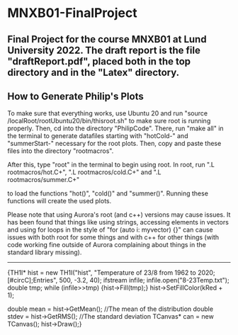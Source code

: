 # MNXB01-FinalProject
Final Project for the course MNXB01 at Lund University 2022.
The draft report is the file "draftReport.pdf", placed both in the top directory and in the "Latex" directory.
--------------------------------
How to Generate Philip's Plots
-------------------------------
To make sure that everything works, use Ubuntu 20 and run
"source /localRoot/rootUbuntu20/bin/thisroot.sh"
to make sure root is running properly. Then, cd into the directory "PhilipCode". There, run 
"make all" in the terminal to generate datafiles starting with "hotCold-" and "summerStart-" necessary for the root plots.
Then, copy and paste these files into the directory "rootmacros". 

After this, type "root" in the terminal to begin using root. In root, run 
".L rootmacros/hot.C+",
".L rootmacros/cold.C+" and
".L rootmacros/summer.C+"

to load the functions "hot()", "cold()" and "summer()". Running these functions will create the used plots.


Please note that using Aurora's root (and c++) versions may cause issues. It has been found that things like using strings,
accessing elements in vectors and using for loops in the style of "for (auto i: myvector) {}" can cause issues with both 
root for some things and with c++ for other things (with code working fine outside of Aurora complaining about things in the 
standard library missing).




-------------------------
 {TH1I* hist = new TH1I("hist", "Temperature of 23/8 from 1962 to 2020;[#circC];Entries", 500, -3.2, 40);
ifstream infile;
infile.open("8-23Temp.txt");
double tmp;
while (infile>>tmp) {hist->Fill(tmp);}
hist->SetFillColor(kRed + 1);

double mean = hist->GetMean(); //The mean of the distribution
double stdev = hist->GetRMS(); //The standard deviation
TCanvas* can = new TCanvas();
hist->Draw();}
